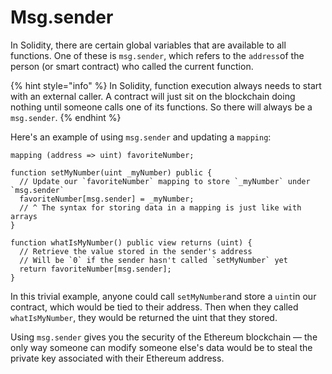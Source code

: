 # Msg.sender

In Solidity, there are certain global variables that are available to all functions. One of these is `msg.sender`, which refers to the `address`of the person (or smart contract) who called the current function.

{% hint style="info" %}
In Solidity, function execution always needs to start with an external caller. A contract will just sit on the blockchain doing nothing until someone calls one of its functions. So there will always be a `msg.sender`.
{% endhint %}



Here's an example of using `msg.sender` and updating a `mapping`:

```solidity
mapping (address => uint) favoriteNumber;

function setMyNumber(uint _myNumber) public {
  // Update our `favoriteNumber` mapping to store `_myNumber` under `msg.sender`
  favoriteNumber[msg.sender] = _myNumber;
  // ^ The syntax for storing data in a mapping is just like with arrays
}

function whatIsMyNumber() public view returns (uint) {
  // Retrieve the value stored in the sender's address
  // Will be `0` if the sender hasn't called `setMyNumber` yet
  return favoriteNumber[msg.sender];
}
```

In this trivial example, anyone could call `setMyNumber`and store a `uint`in our contract, which would be tied to their address. Then when they called `whatIsMyNumber`, they would be returned the uint that they stored.

Using `msg.sender` gives you the security of the Ethereum blockchain — the only way someone can modify someone else's data would be to steal the private key associated with their Ethereum address.
